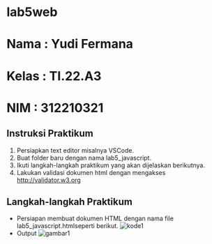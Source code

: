 # lab5web
# Nama : Yudi Fermana 
# Kelas : TI.22.A3
# NIM : 312210321

## Instruksi Praktikum
1. Persiapkan text editor misalnya VSCode.
2. Buat folder baru dengan nama lab5_javascript.
3. Ikuti langkah-langkah praktikum yang akan dijelaskan berikutnya.
4. Lakukan validasi dokumen html dengan mengakses http://validator.w3.org
## Langkah-langkah Praktikum
* Persiapan membuat dokumen HTML dengan nama file lab5_javascript.htmlseperti berikut.
![kode1](https://github.com/yudifermana/lab5web/assets/115516653/871d5a12-1dca-4829-83a0-40c9e147efff)
* Output
![gambar1](https://github.com/yudifermana/lab5web/assets/115516653/b3d47dff-9502-44b4-bbda-35001a423e6a)

